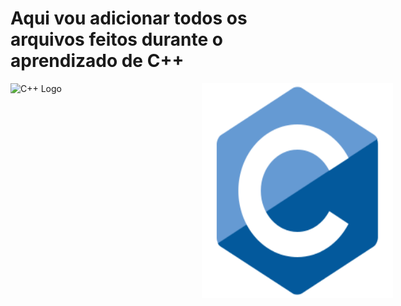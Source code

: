 # Aqui vou adicionar todos os arquivos feitos durante o aprendizado de C++

<div style="display: flex; justify-content: space-between;">
  <img src="https://raw.githubusercontent.com/isocpp/logos/master/cpp_logo.png" alt="C++ Logo" width="306" height="344" />
  
  <img src="https://raw.githubusercontent.com/devicons/devicon/ca28c779441053191ff11710fe24a9e6c23690d6/icons/c/c-original.svg" width="306" height="344" />
</div>

